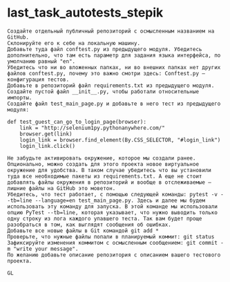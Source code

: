 # last_task_autotests_stepik

    Создайте отдельный публичный репозиторий с осмысленным названием на GitHub.
    Склонируйте его к себе на локальную машину.
    Добавьте туда файл conftest.py из предыдущего модуля. Убедитесь дополнительно, что там есть параметр для задания языка интерфейса, по умолчанию равный "en".
    Убедитесь что ни во вложенных папках, ни во внешних папках нет других файлов conftest.py, почему это важно смотри здесь: Conftest.py — конфигурация тестов.
    Добавьте в репозиторий файл requirements.txt из предыдущего модуля. 
    Создайте пустой файл __init__.py, чтобы работали относительные импорты.
    Создайте файл test_main_page.py и добавьте в него тест из предыдущего модуля: 

    def test_guest_can_go_to_login_page(browser):
        link = "http://selenium1py.pythonanywhere.com/"
        browser.get(link)
        login_link = browser.find_element(By.CSS_SELECTOR, "#login_link")
        login_link.click()

    Не забудьте активировать окружение, которое мы создали ранее. Опционально, можно создать для этого проекта новое виртуальное окружение для удобства. В таком случае убедитесь что вы установили туда все необходимые пакеты из requirements.txt. А еще не стоит добавлять файлы окружения в репозиторий и вообще в отслеживаемые — лишние файлы на GitHub это моветон. 
    Убедитесь, что тест работает, с помощью следующей команды: pytest -v --tb=line --language=en test_main_page.py. Здесь и далее мы будем использовать эту команду для запуска. В этой команде мы использовали опцию PyTest --tb=line, которая указывает, что нужно выводить только одну строку из лога каждого упавшего теста. Так вам будет проще разобраться в том, как выглядят сообщения об ошибках. 
    Добавьте все новые файлы в Git командой git add *
    Проверьте, что нужные файлы попали в планируемый коммит: git status
    Зафиксируйте изменения коммитом с осмысленным сообщением: git commit -m "write your message".
    По желанию добавьте описание репозитория с описанием вашего тестового проекта.

    GL

